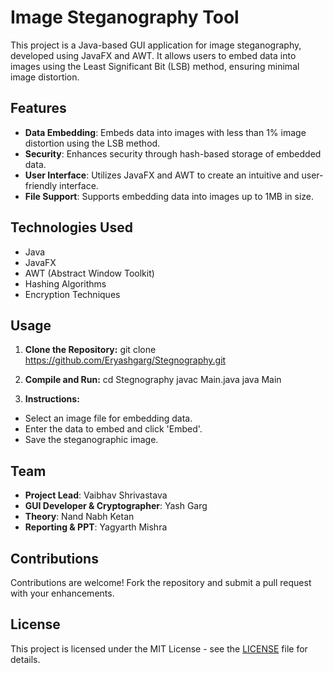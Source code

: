 # Image Steganography Tool

This project is a Java-based GUI application for image steganography, developed using JavaFX and AWT. It allows users to embed data into images using the Least Significant Bit (LSB) method, ensuring minimal image distortion.

## Features

- **Data Embedding**: Embeds data into images with less than 1% image distortion using the LSB method.
- **Security**: Enhances security through hash-based storage of embedded data.
- **User Interface**: Utilizes JavaFX and AWT to create an intuitive and user-friendly interface.
- **File Support**: Supports embedding data into images up to 1MB in size.

## Technologies Used

- Java
- JavaFX
- AWT (Abstract Window Toolkit)
- Hashing Algorithms
- Encryption Techniques

## Usage

1. **Clone the Repository:**
git clone https://github.com/Eryashgarg/Stegnography.git

2. **Compile and Run:**
cd Stegnography
javac Main.java
java Main


3. **Instructions:**
- Select an image file for embedding data.
- Enter the data to embed and click 'Embed'.
- Save the steganographic image.

## Team

- **Project Lead**: Vaibhav Shrivastava
- **GUI Developer & Cryptographer**: Yash Garg
- **Theory**: Nand Nabh Ketan
- **Reporting & PPT**: Yagyarth Mishra

## Contributions

Contributions are welcome! Fork the repository and submit a pull request with your enhancements.

## License

This project is licensed under the MIT License - see the [LICENSE](LICENSE) file for details.

